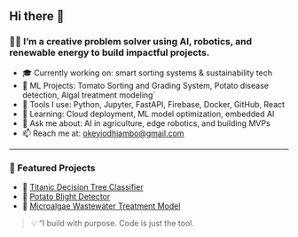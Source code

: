 ## Hi there 👋


### 👨‍💻 I’m a creative problem solver using AI, robotics, and renewable energy to build impactful projects.

- 🎓 Currently working on: smart sorting systems & sustainability tech
- 🧪 ML Projects: Tomato Sorting and Grading System, Potato disease detection, Algal treatment modeling`
- 🔧 Tools I use: Python, Jupyter, FastAPI, Firebase, Docker, GitHub, React
- 🌱 Learning: Cloud deployment, ML model optimization, embedded AI
- 💬 Ask me about: AI in agriculture, edge robotics, and building MVPs
- 📫 Reach me at: [okeyiodhiambo@gmail.com](mailto:okeyiodhiambo@gmail.com)

---

### 📂 Featured Projects
- 🧠 [Titanic Decision Tree Classifier](https://github.com/okeyirobbinson/Decision-tree-project)
- 🥔 [Potato Blight Detector](#)
- 🌿 [Microalgae Wastewater Treatment Model](#)

> 💡 “I build with purpose. Code is just the tool.

